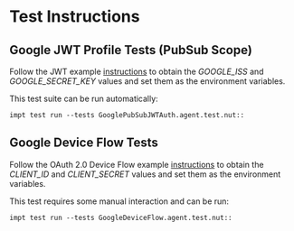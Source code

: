 # Test Instructions #

## Google JWT Profile Tests (PubSub Scope) ##

Follow the JWT example [instructions](../examples#jwt-profile-for-oauth-20) to obtain the *GOOGLE_ISS* and *GOOGLE_SECRET_KEY* values and set them as the environment variables. 

This test suite can be run automatically:

```
impt test run --tests GooglePubSubJWTAuth.agent.test.nut::
```

## Google Device Flow Tests ##

Follow the OAuth 2.0 Device Flow example [instructions](../examples#oauth-20-device-flow) to obtain the *CLIENT_ID* and *CLIENT_SECRET* values and set them as the environment variables. 

This test requires some manual interaction and can be run:

```
impt test run --tests GoogleDeviceFlow.agent.test.nut::
```
